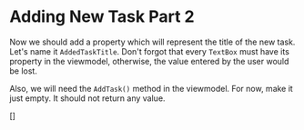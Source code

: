 ﻿Adding New Task Part 2
======================
Now we should add a property which will represent the title of the new task. Let's name it `AddedTaskTitle`.
Don't forgot that every `TextBox` must have its property in the viewmodel, otherwise, the value entered by the user would be lost.

Also, we will need the `AddTask()` method in the viewmodel. For now, make it just empty. It should not return any value.

[<CSharpExercise Initial="samples/ToDoListViewModel_Stage1.cs"
                 Final="samples/ToDoListViewModel_Stage2.cs"
                 DisplayName="ToDoListViewModel.cs"
                 ValidatorId="Lesson2Step3Validator" />]
